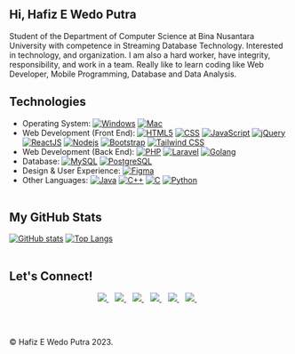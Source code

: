 ## Hi, Hafiz E Wedo Putra

Student of the Department of Computer Science at Bina Nusantara University with competence in Streaming Database Technology. Interested in technology, and organization. I am also a hard worker, have integrity, responsibility, and work in a team. Really like to learn coding like Web Developer, Mobile Programming, Database and Data Analysis. 

## Technologies
- Operating System: 
[![Windows](https://img.shields.io/badge/Windows-black?style=flat&logo=windows&logoColor=0078D6)]()
[![Mac](https://img.shields.io/badge/MacOS-black?style=flat&logo=windows&logoColor=0078D6)]()
- Web Development (Front End):
[![HTML5](https://img.shields.io/badge/-HTML5-black?style=flat&logo=html5&logoColor=%23E34F26)](https://github.com/hafizewp22?tab=repositories&language=html)
[![CSS](https://img.shields.io/badge/-CSS-black?style=flat&logo=css3&logoColor=%231572B6)](https://github.com/hafizewp22?tab=repositories&language=css)
[![JavaScript](https://img.shields.io/badge/-JavaScript-black?style=flat&logo=javascript)](https://github.com/hafizewp22?tab=repositories&language=javascript)
[![jQuery](https://img.shields.io/badge/-jQuery-black?style=flat&logo=jQuer)](https://github.com/hafizewp22?tab=repositories&language=jQuer)
[![ReactJS](https://img.shields.io/badge/-React-black?style=flat&logo=react)](https://github.com/hafizewp22?tab=repositories&language=javascript)
[![Nodejs](https://img.shields.io/badge/-Nodejs-black?style=flat&logo=Node.js)](https://github.com/hafizewp22?tab=repositories&language=javascript)
[![Bootstrap](https://img.shields.io/badge/-Bootstrap-black?style=flat&logo=Bootstrap)](https://github.com/hafizewp22?tab=bootstrap)
[![Tailwind CSS](https://img.shields.io/badge/tailwindcss-0F172A?&logo=tailwindcss)](https://github.com/hafizewp22?tab=repositories&language=css)
- Web Development (Back End):
[![PHP](https://img.shields.io/badge/PHP-0F172A?&logo=PHP)](https://github.com/hafizewp22?tab=repositories&language=php)
[![Laravel](https://img.shields.io/badge/Laravel-0F172A?&logo=Laravel)](https://github.com/hafizewp22?tab=repositories&language=blade)
[![Golang](https://img.shields.io/badge/-Golang-black?style=flat&logo=go)](https://github.com/hafizewp22?tab=go)
- Database:
[![MySQL](https://img.shields.io/badge/MySQL-black?style=flat&logo=MySQL&logoColor=CC2927)](https://github.com/hafizewp22?tab=repositories)
[![PostgreSQL](https://img.shields.io/badge/-PostgreSQL-black?style=flat-square&logo=postgresql)](https://github.com/hafizewp22?tab=repositories)
- Design & User Experience:
[![Figma](https://img.shields.io/badge/Figma-black.svg?style=flat&logo=figma&logoColor=%23FF0000)](https://github.com/hafizewp22?tab=repositories)
- Other Languages:
[![Java](https://img.shields.io/badge/-Java-black?style=flat&logo=Java)](https://github.com/hafizewp22?tab=java)
[![C++](https://img.shields.io/badge/-C%2b%2b-black?style=flat&logo=C%2b%2b&logoColor=%2300599C)](https://github.com/hafizewp22?tab=repositories)
[![C](https://img.shields.io/badge/C-black.svg?style=flat&logo=c&logoColor=%23239120)](https://github.com/hafizewp22?tab=repositories&language=c)
[![Python](https://img.shields.io/badge/-Python-black?style=flat&logo=Python)](https://github.com/hafizewp22?tab=repositories&language=jupyter-notebook)
<br /><br />
## My GitHub Stats
[![GitHub stats](https://github-readme-stats.vercel.app/api?username=hafizewp22&count_private=true&show_icons=true&include_all_commits=true&show=reviews&theme=tokyonight)](https://github.com/hafizewp22?tab=repositories)
[![Top Langs](https://github-readme-stats.vercel.app/api/top-langs/?username=hafizewp22&theme=tokyonight&layout=compact&langs_count=10&card_width=360)](https://github.com/hafizewp22?tab=repositories)
<br /><br />
## Let's Connect!
<p align='center'>
<a href="https://hafizewp22.github.io/">
  <img src="https://img.shields.io/badge/Portfolio%20Website-%231DA1F2.svg?&style=for-the-badge&logo=internet&logoColor=white" />
</a>&nbsp;&nbsp;
<a href="https://www.linkedin.com/in/hafizewp/">
  <img src="https://img.shields.io/badge/linkedin-%230077B5.svg?&style=for-the-badge&logo=linkedin&logoColor=white" />
</a>&nbsp;&nbsp;
<a href="https://medium.com/@hafizewp">
  <img src="https://img.shields.io/badge/medium-%2312100E.svg?&style=for-the-badge&logo=medium&logoColor=white" />
</a>&nbsp;&nbsp;
<a href="https://www.figma.com/@hafizewp">
  <img src="https://img.shields.io/badge/figma-%2312100E.svg?&style=for-the-badge&logo=figma&logoColor=white" />
</a>&nbsp;&nbsp;
<a href="https://www.hackerrank.com/hafizewp">
    <img src="https://img.shields.io/badge/hackerrank-%54A657.svg?&style=for-the-badge&logo=hackerrank&logoColor=white" />
</a>&nbsp;&nbsp;
<a href="mailto:hafizelfiawedoputra@outlook.com">
  <img src="https://img.shields.io/badge/email me-%23D14836.svg?&style=for-the-badge&logo=gmail&logoColor=white" />
</a>&nbsp;&nbsp;
</p>
<br />

##
&#169; Hafiz E Wedo Putra 2023.


